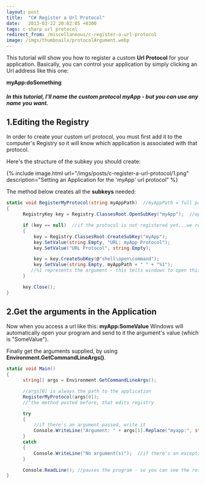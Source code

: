 ```yaml
---
layout: post
title:  "C# Register a Url Protocol"
date:   2013-03-22 20:02:05 +0300
tags: c-sharp url protocol
redirect_from: /miscellaneous/c-register-a-url-protocol
image: /imgs/thumbnails/protocolArgument.webp
---
```


This tutorial will show you how to register a custom **Url Protocol** for your application. Basically, you can control your application by simply clicking an Url address like this one:

**myApp:doSomething**

##### In this tutorial, I'll name the custom protocol **myApp** - but you can use any name you want.

## 1.Editing the Registry

In order to create your custom url protocol, you must first add it to the computer's Registry so it will know which application is associated with that protocol.

Here's the structure of the subkey you should create:

{% include image.html url="/imgs/posts/c-register-a-url-protocol/1.png" description="Setting an Application for the 'myApp' url protocol" %}

The method below creates all the **subkeys** needed:

```csharp
static void RegisterMyProtocol(string myAppPath)  //myAppPath = full path to your application
{
      RegistryKey key = Registry.ClassesRoot.OpenSubKey("myApp");  //open myApp protocol's subkey

      if (key == null)  //if the protocol is not registered yet...we register it
      {
          key = Registry.ClassesRoot.CreateSubKey("myApp"); 
          key.SetValue(string.Empty, "URL: myApp Protocol");
          key.SetValue("URL Protocol", string.Empty);

          key = key.CreateSubKey(@"shell\open\command");
          key.SetValue(string.Empty, myAppPath + " " + "%1");  
         //%1 represents the argument - this tells windows to open this program with an argument / parameter
      }

      key.Close();
}
```

## 2.Get the arguments in the Application

Now when you access a url like this: **myApp:SomeValue** Windows will automatically open your program and send to it the argument's value (which is "SomeValue").

Finally get the arguments supplied, by using **Environment.GetCommandLineArgs()**.

```csharp
static void Main()
{
      string[] args = Environment.GetCommandLineArgs();

      //args[0] is always the path to the application
      RegisterMyProtocol(args[0]); 
      //^the method posted before, that edits registry      

      try
      {
          //if there's an argument passed, write it
          Console.WriteLine("Argument: " + args[1].Replace("myapp:", string.Empty));  
      }
      catch
      {
          Console.WriteLine("No argument(s)");  //if there's an exception, there's no argument
      }

      Console.ReadLine(); //pauses the program - so you can see the result
}
```
